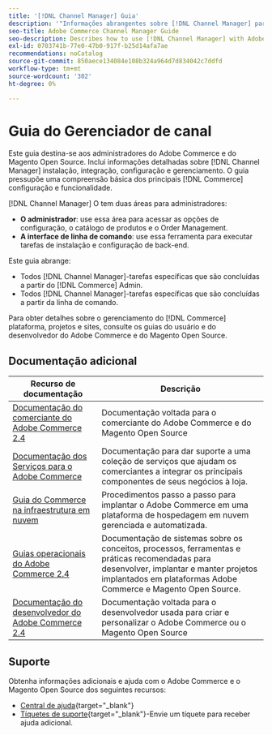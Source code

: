 ```yaml
---
title: '[!DNL Channel Manager] Guia'
description: '"Informações abrangentes sobre [!DNL Channel Manager] para administradores Adobe Commerce e Magento Open Source, incluindo instalação e integração.'''
seo-title: Adobe Commerce Channel Manager Guide
seo-description: Describes how to use [!DNL Channel Manager] with Adobe Commerce or Magento Open Source.
exl-id: 0703741b-77e0-47b0-917f-b25d14afa7ae
recommendations: noCatalog
source-git-commit: 850aece134084e108b324a964d7d834042c7ddfd
workflow-type: tm+mt
source-wordcount: '302'
ht-degree: 0%

---
```



# Guia do Gerenciador de canal

Este guia destina-se aos administradores do Adobe Commerce e do Magento Open Source. Inclui informações detalhadas sobre [!DNL Channel Manager] instalação, integração, configuração e gerenciamento. O guia pressupõe uma compreensão básica dos principais [!DNL Commerce] configuração e funcionalidade.

[!DNL Channel Manager] O tem duas áreas para administradores:

* **O administrador**: use essa área para acessar as opções de configuração, o catálogo de produtos e o Order Management.
* **A interface de linha de comando**: use essa ferramenta para executar tarefas de instalação e configuração de back-end.

Este guia abrange:

* Todos [!DNL Channel Manager]-tarefas específicas que são concluídas a partir do [!DNL Commerce] Admin.
* Todos [!DNL Channel Manager]-tarefas específicas que são concluídas a partir da linha de comando.

Para obter detalhes sobre o gerenciamento do [!DNL Commerce] plataforma, projetos e sites, consulte os guias do usuário e do desenvolvedor do Adobe Commerce e do Magento Open Source.

## Documentação adicional


| Recurso de documentação | Descrição |
|---------------------------------------------------------------------------------------------------------------------------------------|----------------------------------------------------------------------------------------------------------------------------------------------------------------------------------------|
| [Documentação do comerciante do Adobe Commerce 2.4](https://experienceleague.adobe.com/docs/commerce-admin/user-guides/home.html) | Documentação voltada para o comerciante do Adobe Commerce e do Magento Open Source |
| [Documentação dos Serviços para o Adobe Commerce](https://experienceleague.adobe.com/docs/commerce-merchant-services/user-guides/home.html) | Documentação para dar suporte a uma coleção de serviços que ajudam os comerciantes a integrar os principais componentes de seus negócios à loja. |
| [Guia do Commerce na infraestrutura em nuvem](https://experienceleague.adobe.com/docs/commerce-cloud-service/user-guide/overview.html) | Procedimentos passo a passo para implantar o Adobe Commerce em uma plataforma de hospedagem em nuvem gerenciada e automatizada. |
| [Guias operacionais do Adobe Commerce 2.4](https://experienceleague.adobe.com/docs/commerce-operations/operational-guides/home.html) | Documentação de sistemas sobre os conceitos, processos, ferramentas e práticas recomendadas para desenvolver, implantar e manter projetos implantados em plataformas Adobe Commerce e Magento Open Source. |
| [Documentação do desenvolvedor do Adobe Commerce 2.4](https://developer.adobe.com/commerce/docs) | Documentação voltada para o desenvolvedor usada para criar e personalizar o Adobe Commerce ou o Magento Open Source |

## Suporte

Obtenha informações adicionais e ajuda com o Adobe Commerce e o Magento Open Source dos seguintes recursos:

* [Central de ajuda](https://support.magento.com/hc/en-us){target="_blank"}
* [Tíquetes de suporte](https://support.magento.com/hc/en-us/articles/360000913794#submit-ticket){target="_blank"}-Envie um tíquete para receber ajuda adicional.
